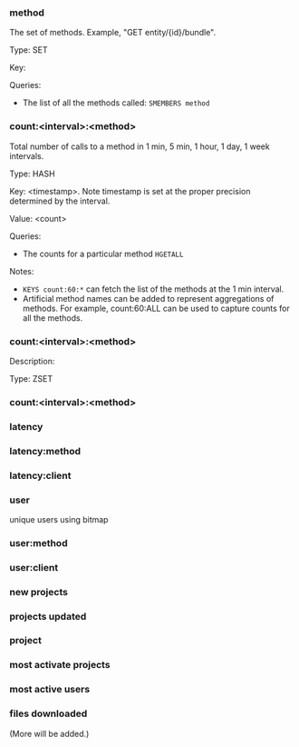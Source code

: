### method ###

The set of methods. Example, "GET entity/{id}/bundle".

Type: SET

Key: <method>

Queries:

* The list of all the methods called: `SMEMBERS method`

### count:\<interval\>:\<method\> ###

Total number of calls to a method in 1 min, 5 min, 1 hour, 1 day, 1 week intervals.

Type: HASH

Key: \<timestamp\>. Note timestamp is set at the proper precision determined by the interval. 

Value: \<count\>

Queries:

* The counts for a particular method `HGETALL`

Notes:

* `KEYS count:60:*` can fetch the list of the methods at the 1 min interval.
* Artificial method names can be added to represent aggregations of methods. For example, count:60:ALL can be used to capture counts for all the methods.

### count:\<interval\>:\<method\> ###

Description: 

Type: ZSET

### count:\<interval\>:\<method\> ###

### latency ###

### latency:method ###

### latency:client ###

### user ###

unique users using bitmap

### user:method

### user:client ###

### new projects ###

### projects updated ###

### project  ###

### most activate projects ###

### most active users ###

### files downloaded ###

(More will be added.)